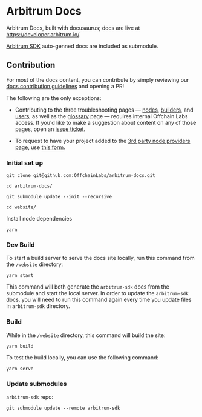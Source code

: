 # Arbitrum Docs

Arbitrum Docs, built with docusaurus; docs are live at https://developer.arbitrum.io/.

[Arbitrum SDK](https://github.com/OffchainLabs/arbitrum-sdk) auto-genned docs are included as submodule.

## Contribution

For most of the docs content, you can contribute by simply reviewing our [docs contribution guidelines](https://docs.arbitrum.io/for-devs/contribute) and opening a PR!

The following are the only exceptions:

- Contributing to the three troubleshooting pages — [nodes](arbitrum-docs/partials/_troubleshooting-nodes-partial.mdx), [builders](arbitrum-docs/partials/_troubleshooting-building-partial.mdx), and [users](arbitrum-docs/partials/_troubleshooting-users-partial.mdx), as well as the [glossary](arbitrum-docs/partials/_glossary-partial.mdx) page — requires internal Offchain Labs access. If you'd like to make a suggestion about content on any of those pages, open an [issue ticket](https://github.com/OffchainLabs/arbitrum-docs/issues).

- To request to have your project added to the [3rd party node providers page](arbitrum-docs/build-decentralized-apps/reference/01-node-providers.mdx), use [this form](https://docs.google.com/forms/d/e/1FAIpQLSc_v8j7sc4ffE6U-lJJyLMdBoIubf7OIhGtCqvK3cGPGoLr7w/viewform).

### Initial set up

```shell
git clone git@github.com:OffchainLabs/arbitrum-docs.git

cd arbitrum-docs/

git submodule update --init --recursive

cd website/
```

Install node dependencies

```shell
yarn
```

### Dev Build

To start a build server to serve the docs site locally, run this command from the `/website` directory:

```shell
yarn start
```

This command will both generate the `arbitrum-sdk` docs from the submodule and start the local server. In order to update the `arbitrum-sdk` docs, you will need to run this command again every time you update files in `arbitrum-sdk` directory.

### Build

While in the `/website` directory, this command will build the site:

```shell
yarn build
```

To test the build locally, you can use the following command:

```shell
yarn serve
```

### Update submodules

`arbitrum-sdk` repo:

```shell
git submodule update --remote arbitrum-sdk
```
